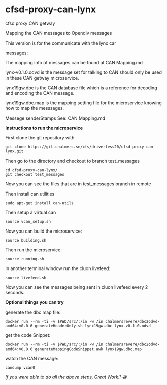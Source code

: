 # cfsd-proxy-can-lynx
cfsd proxy CAN getway

Mapping the CAN messages to Opendlv messages

This version is for the communicate with the lynx car

messages:

The mapping info of messages can be found at CAN Mapping.md

lynx-v0.1.0.odvd is the message set for talking to CAN should only be used in these CAN getway microservice.

lynx19gw.dbc is the CAN database file which is a reference for decoding and encoding the CAN message.

lynx19gw.dbc.map is the mapping setting file for the microservice knowing how to map the messsages.

Messege senderStamps See: CAN Mapping.md



**Instructions to run the microservice**

First clone the git repository with

```
git clone https://git.chalmers.se/cfs/driverless20/cfsd-proxy-can-lynx.git
```

Then go to the directory and checkout to branch test_messages

```
cd cfsd-proxy-can-lynx/
git checkout test_messages
```

Now you can see the files that are in test_messages branch in remote

Then install can utilities

```
sudo apt-get install can-utils
```

Then setup a virtual can 

```
source vcan_setup.sh
```

Now you can build the microservice:

```
source building.sh
```

Then run the microservice:

```
source running.sh
```
In another terminal window run the cluon livefeed:

```
source livefeed.sh
```

Now you can see the messages being sent in cluon livefeed every 2 seconds.



**Optional things you can try**

generate the dbc map file:

```
docker run --rm -ti -v $PWD/src/:/in -w /in chalmersrevere/dbc2odvd-amd64:v0.0.6 generateHeaderOnly.sh lynx19gw.dbc lynx-v0.1.0.odvd
```

get the code Snippet:

```
docker run --rm -ti -v $PWD/src/:/in -w /in chalmersrevere/dbc2odvd-amd64:v0.0.6 generateMappingCodeSnippet.awk lynx19gw.dbc.map
```

watch the CAN message:

```
candump vcan0
```

*If you were able to do all the above steps, Great Work!! :grinning:*